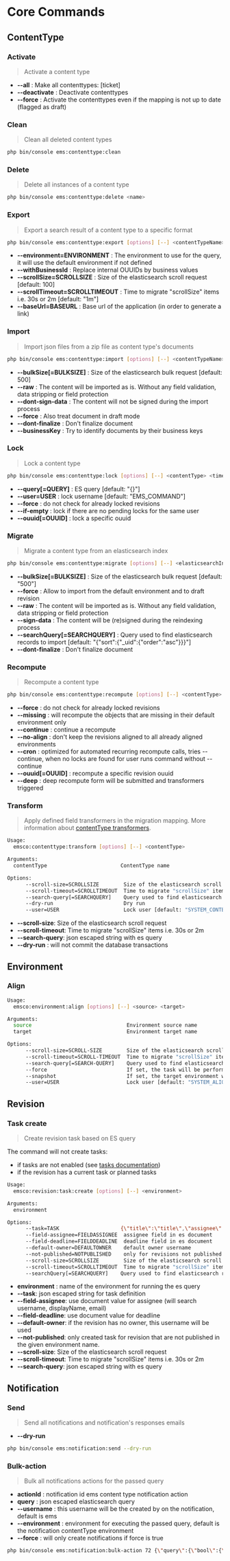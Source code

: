 # Core Commands

## ContentType

### Activate
> Activate a content type

* **--all** : Make all contenttypes: [ticket]
* **--deactivate** : Deactivate contenttypes
* **--force** : Activate the contenttypes even if the mapping is not up to date (flagged as draft)

### Clean
> Clean all deleted content types

```bash
php bin/console ems:contenttype:clean
```

### Delete
> Delete all instances of a content type

```bash
php bin/console ems:contenttype:delete <name>
```

### Export
>Export a search result of a content type to a specific format

```bash
php bin/console ems:contenttype:export [options] [--] <contentTypeName> [<format> [<query> [<outputFile>]]]
```

* **--environment=ENVIRONMENT** : The environment to use for the query, it will use the default environment if not defined
* **--withBusinessId** : Replace internal OUUIDs by business values
* **--scrollSize=SCROLLSIZE** : Size of the elasticsearch scroll request [default: 100]
* **--scrollTimeout=SCROLLTIMEOUT** : Time to migrate "scrollSize" items i.e. 30s or 2m [default: "1m"]
* **--baseUrl=BASEURL** : Base url of the application (in order to generate a link)

### Import
>Import json files from a zip file as content type's documents

```bash
php bin/console ems:contenttype:import [options] [--] <contentTypeName> <archive>
```

* **--bulkSize[=BULKSIZE]** : Size of the elasticsearch bulk request [default: 500]
* **--raw** : The content will be imported as is. Without any field validation, data stripping or field protection
* **--dont-sign-data** : The content will not be signed during the import process
* **--force** : Also treat document in draft mode
* **--dont-finalize** : Don't finalize document
* **--businessKey** : Try to identify documents by their business keys

### Lock
> Lock a content type

```bash
php bin/console ems:contenttype:lock [options] [--] <contentType> <time>
```

* **--query[=QUERY]** : ES query [default: "{}"]
* **--user=USER** : lock username [default: "EMS_COMMAND"]
* **--force** : do not check for already locked revisions
* **--if-empty** : lock if there are no pending locks for the same user
* **--ouuid[=OUUID]** : lock a specific ouuid

### Migrate
>Migrate a content type from an elasticsearch index

```bash
php bin/console ems:contenttype:migrate [options] [--] <elasticsearchIndex> <contentTypeNameFrom> [<contentTypeNameTo> [<scrollSize> [<scrollTimeout>]]]
```

* **--bulkSize[=BULKSIZE]** : Size of the elasticsearch bulk request [default: "500"]
* **--force** : Allow to import from the default environment and to draft revision
* **--raw** : The content will be imported as is. Without any field validation, data stripping or field protection
* **--sign-data** : The content will be (re)signed during the reindexing process
* **--searchQuery[=SEARCHQUERY]** : Query used to find elasticsearch records to import [default: "{\"sort\":{\"_uid\":{\"order\":\"asc\"}}}"]
* **--dont-finalize** : Don't finalize document

### Recompute
>Recompute a content type

```bash
php bin/console ems:contenttype:recompute [options] [--] <contentType>
```

* **--force** : do not check for already locked revisions
* **--missing** : will recompute the objects that are missing in their default environment only
* **--continue** : continue a recompute
* **--no-align** : don't keep the revisions aligned to all already aligned environments
* **--cron** : optimized for automated recurring recompute calls, tries --continue, when no locks are found for user runs command without --continue
* **--ouuid[=OUUID]** : recompute a specific revision ouuid
* **--deep** : deep recompute form will be submitted and transformers triggered

### Transform
> Apply defined field transformers in the migration mapping.
> More information about [contentType transformers](../master/doc/ContentTypes/transformers.md).

```bash
Usage:
  emsco:contenttype:transform [options] [--] <contentType>

Arguments:
  contentType                        ContentType name

Options:
      --scroll-size=SCROLLSIZE        Size of the elasticsearch scroll request
      --scroll-timeout=SCROLLTIMEOUT  Time to migrate "scrollSize" items i.e. 30s or 2m
      --search-query[=SEARCHQUERY]    Query used to find elasticsearch records to transform [default: "{}"]
      --dry-run                       Dry run
      --user=USER                     Lock user [default: "SYSTEM_CONTENT_TRANSFORM"]
```

* **--scroll-size**: Size of the elasticsearch scroll request
* **--scroll-timeout**: Time to migrate "scrollSize" items i.e. 30s or 2m
* **--search-query**: json escaped string with es query
* **--dry-run** : will not commit the database transactions

## Environment

### Align

```bash
Usage:
  emsco:environment:align [options] [--] <source> <target>

Arguments:
  source                               Environment source name
  target                               Environment target name

Options:
      --scroll-size=SCROLL-SIZE        Size of the elasticsearch scroll request
      --scroll-timeout=SCROLL-TIMEOUT  Time to migrate "scrollSize" items i.e. 30s or 2m
      --search-query[=SEARCH-QUERY]    Query used to find elasticsearch records to import [default: "{}"]
      --force                          If set, the task will be performed (protection)
      --snapshot                       If set, the target environment will be tagged as a snapshot after the alignment
      --user=USER                      Lock user [default: "SYSTEM_ALIGN"]
```

## Revision

### Task create
> Create revision task based on ES query

The command will not create tasks:
* if tasks are not enabled (see [tasks documentation](elasticms.md#document-tasks))
* if the revision has a current task or planned tasks

```bash
Usage:
  emsco:revision:task:create [options] [--] <environment>

Arguments:
  environment

Options:
      --task=TASK                    {\"title\":\"title\",\"assignee\":\"username\",\"description\":\"optional\"}
      --field-assignee=FIELDASSIGNEE  assignee field in es document
      --field-deadline=FIELDDEADLINE  deadline field in es document
      --default-owner=DEFAULTOWNER    default owner username
      --not-published=NOTPUBLISHED    only for revisions not published in this environment
      --scroll-size=SCROLLSIZE        Size of the elasticsearch scroll request
      --scroll-timeout=SCROLLTIMEOUT  Time to migrate "scrollSize" items i.e. 30s or 2m
      --searchQuery[=SEARCHQUERY]    Query used to find elasticsearch records to import [default: "{}"]
```

* **environment** : name of the environment for running the es query
* **--task**: json escaped string for task definition  
* **--field-assignee**: use document value for assignee (will search username, displayName, email)
* **--field-deadline**: use document value for deadline
* **--default-owner**: if the revision has no owner, this username will be used  
* **--not-published**: only created task for revision that are not published in the given environment name.
* **--scroll-size**: Size of the elasticsearch scroll request
* **--scroll-timeout**: Time to migrate "scrollSize" items i.e. 30s or 2m
* **--search-query**: json escaped string with es query

## Notification

### Send
> Send all notifications and notification's responses emails
* **--dry-run** 

```bash
php bin/console ems:notification:send --dry-run
```

### Bulk-action
> Bulk all notifications actions for the passed query

* **actionId** : notification id ems content type notification action
* **query** : json escaped elasticsearch query
* **--username** : this username will be the created by on the notification, default is ems
* **--environment** : environment for executing the passed query, default is the notification contentType environment 
* **--force** : will only create notifications if force is true

```bash
php bin/console ems:notification:bulk-action 72 {\"query\":{\"bool\":{\"must\":[{\"range\":{\"expiration_date\":{\"gte\":\"now\",\"lte\":\"now+1M\"}}}]}}} --force --username="bulker" --environment=live
```


                               
                               